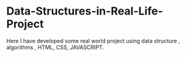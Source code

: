 # Data-Structures-in-Real-Life-Project
Here I have developed some real world project using data structure , algorithms , HTML, CSS, JAVASCRIPT.
